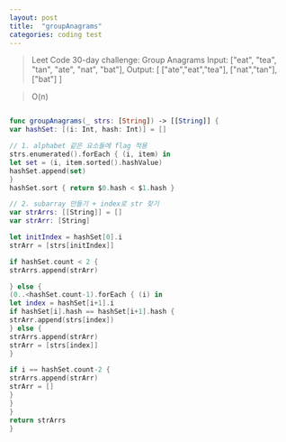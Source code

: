 ```yaml
---
layout: post
title:  "groupAnagrams"
categories: coding test
---
```


> Leet Code 30-day challenge: Group Anagrams
Input: ["eat", "tea", "tan", "ate", "nat", "bat"],
Output: [
["ate","eat","tea"],
["nat","tan"],
["bat"]
]


> O(n)  

```swift

func groupAnagrams(_ strs: [String]) -> [[String]] {
var hashSet: [(i: Int, hash: Int)] = []

// 1. alphabet 같은 요소들에 flag 적용
strs.enumerated().forEach { (i, item) in
let set = (i, item.sorted().hashValue)
hashSet.append(set)
}
hashSet.sort { return $0.hash < $1.hash }

// 2. subarray 만들기 + index로 str 찾기
var strArrs: [[String]] = []
var strArr: [String]

let initIndex = hashSet[0].i
strArr = [strs[initIndex]]

if hashSet.count < 2 {
strArrs.append(strArr)

} else {
(0..<hashSet.count-1).forEach { (i) in
let index = hashSet[i+1].i
if hashSet[i].hash == hashSet[i+1].hash {
strArr.append(strs[index])
} else {
strArrs.append(strArr)
strArr = [strs[index]]
}

if i == hashSet.count-2 {
strArrs.append(strArr)
strArr = []
}
}
}
return strArrs
}
```

